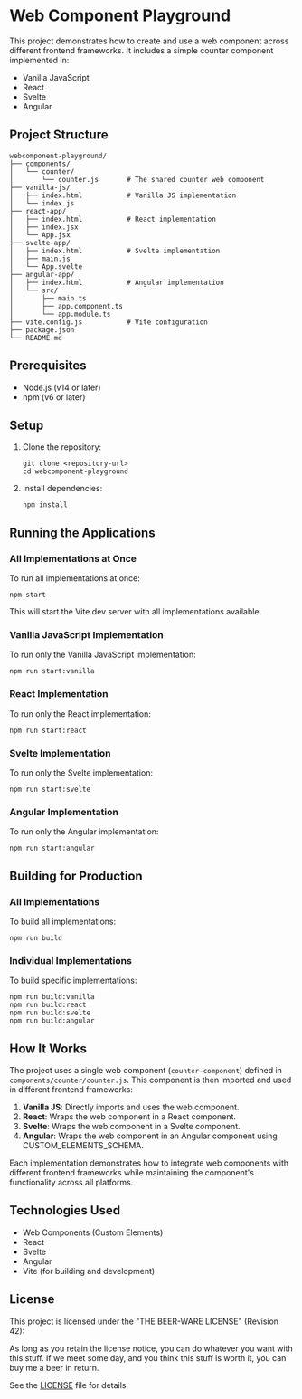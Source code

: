 # Web Component Playground

This project demonstrates how to create and use a web component across different frontend frameworks. It includes a simple counter component implemented in:

- Vanilla JavaScript
- React
- Svelte
- Angular

## Project Structure

```
webcomponent-playground/
├── components/
│   └── counter/
│       └── counter.js       # The shared counter web component
├── vanilla-js/
│   ├── index.html           # Vanilla JS implementation
│   └── index.js
├── react-app/
│   ├── index.html           # React implementation
│   ├── index.jsx
│   └── App.jsx
├── svelte-app/
│   ├── index.html           # Svelte implementation
│   ├── main.js
│   └── App.svelte
├── angular-app/
│   ├── index.html           # Angular implementation
│   └── src/
│       ├── main.ts
│       ├── app.component.ts
│       └── app.module.ts
├── vite.config.js           # Vite configuration
├── package.json
└── README.md
```

## Prerequisites

- Node.js (v14 or later)
- npm (v6 or later)

## Setup

1. Clone the repository:
   ```
   git clone <repository-url>
   cd webcomponent-playground
   ```

2. Install dependencies:
   ```
   npm install
   ```

## Running the Applications

### All Implementations at Once

To run all implementations at once:

```
npm start
```

This will start the Vite dev server with all implementations available.

### Vanilla JavaScript Implementation

To run only the Vanilla JavaScript implementation:

```
npm run start:vanilla
```

### React Implementation

To run only the React implementation:

```
npm run start:react
```

### Svelte Implementation

To run only the Svelte implementation:

```
npm run start:svelte
```

### Angular Implementation

To run only the Angular implementation:

```
npm run start:angular
```

## Building for Production

### All Implementations

To build all implementations:

```
npm run build
```

### Individual Implementations

To build specific implementations:

```
npm run build:vanilla
npm run build:react
npm run build:svelte
npm run build:angular
```

## How It Works

The project uses a single web component (`counter-component`) defined in `components/counter/counter.js`. This component is then imported and used in different frontend frameworks:

1. **Vanilla JS**: Directly imports and uses the web component.
2. **React**: Wraps the web component in a React component.
3. **Svelte**: Wraps the web component in a Svelte component.
4. **Angular**: Wraps the web component in an Angular component using CUSTOM_ELEMENTS_SCHEMA.

Each implementation demonstrates how to integrate web components with different frontend frameworks while maintaining the component's functionality across all platforms.

## Technologies Used

- Web Components (Custom Elements)
- React
- Svelte
- Angular
- Vite (for building and development)

## License

This project is licensed under the "THE BEER-WARE LICENSE" (Revision 42):

As long as you retain the license notice, you can do whatever you want with this stuff. If we meet some day, and you think this stuff is worth it, you can buy me a beer in return.

See the [LICENSE](LICENSE) file for details.
